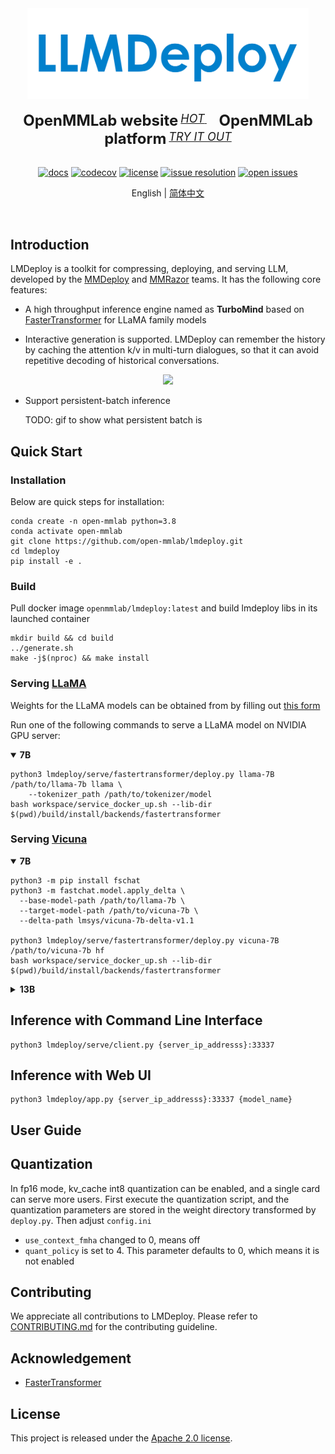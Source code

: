 <div align="center">
  <img src="resources/lmdeploy-logo.png" width="450"/>
  <div>&nbsp;</div>
  <div align="center">
    <b><font size="5">OpenMMLab website</font></b>
    <sup>
        <a href="https://openmmlab.com">
        <i><font size="4">HOT</font></i>
      </a>
    </sup>
    &nbsp;&nbsp;&nbsp;&nbsp;
    <b><font size="5">OpenMMLab platform</font></b>
    <sup>
      <a href="https://platform.openmmlab.com">
        <i><font size="4">TRY IT OUT</font></i>
      </a>
    </sup>
  </div>
  <div>&nbsp;</div>

[![docs](https://img.shields.io/badge/docs-latest-blue)](https://lmdeploy.readthedocs.io/en/latest/)
[![codecov](https://codecov.io/gh/open-mmlab/lmdeploy/branch/main/graph/badge.svg)](https://codecov.io/gh/open-mmlab/lmdeploy)
[![license](https://img.shields.io/github/license/open-mmlab/lmdeploy.svg)](https://github.com/open-mmlab/mmdeploy/tree/main/LICENSE)
[![issue resolution](https://img.shields.io/github/issues-closed-raw/open-mmlab/lmdeploy)](https://github.com/open-mmlab/lmdeploy/issues)
[![open issues](https://img.shields.io/github/issues-raw/open-mmlab/lmdeploy)](https://github.com/open-mmlab/lmdeploy/issues)

English | [简体中文](README_zh-CN.md)

</div>

<div align="center">
  <a href="https://openmmlab.medium.com/" style="text-decoration:none;">
    <img src="https://user-images.githubusercontent.com/25839884/218352562-cdded397-b0f3-4ca1-b8dd-a60df8dca75b.png" width="3%" alt="" /></a>
  <img src="https://user-images.githubusercontent.com/25839884/218346358-56cc8e2f-a2b8-487f-9088-32480cceabcf.png" width="3%" alt="" />
  <a href="https://discord.gg/raweFPmdzG" style="text-decoration:none;">
    <img src="https://user-images.githubusercontent.com/25839884/218347213-c080267f-cbb6-443e-8532-8e1ed9a58ea9.png" width="3%" alt="" /></a>
  <img src="https://user-images.githubusercontent.com/25839884/218346358-56cc8e2f-a2b8-487f-9088-32480cceabcf.png" width="3%" alt="" />
  <a href="https://twitter.com/OpenMMLab" style="text-decoration:none;">
    <img src="https://user-images.githubusercontent.com/25839884/218346637-d30c8a0f-3eba-4699-8131-512fb06d46db.png" width="3%" alt="" /></a>
  <img src="https://user-images.githubusercontent.com/25839884/218346358-56cc8e2f-a2b8-487f-9088-32480cceabcf.png" width="3%" alt="" />
  <a href="https://www.youtube.com/openmmlab" style="text-decoration:none;">
    <img src="https://user-images.githubusercontent.com/25839884/218346691-ceb2116a-465a-40af-8424-9f30d2348ca9.png" width="3%" alt="" /></a>
</div>

## Introduction

LMDeploy is a toolkit for compressing, deploying, and serving LLM, developed by the [MMDeploy](https://github.com/open-mmlab/mmdeploy) and [MMRazor](https://github.com/open-mmlab/mmrazor) teams. It has the following core features:

- A high throughput inference engine named as **TurboMind** based on [FasterTransformer](https://github.com/NVIDIA/FasterTransformer) for LLaMA family models

- Interactive generation is supported. LMDeploy can remember the history by caching the attention k/v in multi-turn dialogues, so that it can avoid repetitive decoding of historical conversations.

<div align="center">
  <img src="https://github.com/NVIDIA/FasterTransformer/blob/main/docs/images/gpt/gpt_interactive_generation.2.png?raw=true" width="600"/>
</div>

- Support persistent-batch inference

  TODO: gif to show what persistent batch is

## Quick Start

### Installation

Below are quick steps for installation:

```shell
conda create -n open-mmlab python=3.8
conda activate open-mmlab
git clone https://github.com/open-mmlab/lmdeploy.git
cd lmdeploy
pip install -e .
```

### Build

Pull docker image `openmmlab/lmdeploy:latest` and build lmdeploy libs in its launched container

```shell
mkdir build && cd build
../generate.sh
make -j$(nproc) && make install
```

### Serving [LLaMA](https://github.com/facebookresearch/llama)

Weights for the LLaMA models can be obtained from by filling out [this form](https://docs.google.com/forms/d/e/1FAIpQLSfqNECQnMkycAp2jP4Z9TFX0cGR4uf7b_fBxjY_OjhJILlKGA/viewform?usp=send_form)

Run one of the following commands to serve a LLaMA model on NVIDIA GPU server:

<details open>
<summary><b>7B</b></summary>

```shell
python3 lmdeploy/serve/fastertransformer/deploy.py llama-7B /path/to/llama-7b llama \
    --tokenizer_path /path/to/tokenizer/model
bash workspace/service_docker_up.sh --lib-dir $(pwd)/build/install/backends/fastertransformer
```

</details>

### Serving [Vicuna](https://lmsys.org/blog/2023-03-30-vicuna/)

<details open>
<summary><b>7B</b></summary>

```shell
python3 -m pip install fschat
python3 -m fastchat.model.apply_delta \
  --base-model-path /path/to/llama-7b \
  --target-model-path /path/to/vicuna-7b \
  --delta-path lmsys/vicuna-7b-delta-v1.1

python3 lmdeploy/serve/fastertransformer/deploy.py vicuna-7B /path/to/vicuna-7b hf
bash workspace/service_docker_up.sh --lib-dir $(pwd)/build/install/backends/fastertransformer
```

</details>

<details>
<summary><b>13B</b></summary>

```shell
python3 -m pip install fschat
python3 -m fastchat.model.apply_delta \
  --base-model-path /path/to/llama-13b \
  --target-model-path /path/to/vicuna-13b \
  --delta-path lmsys/vicuna-13b-delta-v1.1

python3 lmdeploy/serve/fastertransformer/deploy.py vicuna-13B /path/to/vicuna-13b hf
bash workspace/service_docker_up.sh --lib-dir $(pwd)/build/install/backends/fastertransformer
```

</details>

## Inference with Command Line Interface

```shell
python3 lmdeploy/serve/client.py {server_ip_addresss}:33337
```

## Inference with Web UI

```shell
python3 lmdeploy/app.py {server_ip_addresss}:33337 {model_name}
```

## User Guide

## Quantization

In fp16 mode, kv_cache int8 quantization can be enabled, and a single card can serve more users.
First execute the quantization script, and the quantization parameters are stored in the weight directory transformed by `deploy.py`.
Then adjust `config.ini`

- `use_context_fmha` changed to 0, means off
- `quant_policy` is set to 4. This parameter defaults to 0, which means it is not enabled

## Contributing

We appreciate all contributions to LMDeploy. Please refer to [CONTRIBUTING.md](.github/CONTRIBUTING.md) for the contributing guideline.

## Acknowledgement

- [FasterTransformer](https://github.com/NVIDIA/FasterTransformer)

## License

This project is released under the [Apache 2.0 license](LICENSE).
